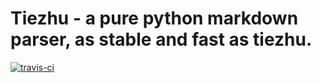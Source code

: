 # Tiezhu - a pure python markdown parser, as stable and fast as tiezhu.

[![travis-ci](https://travis-ci.org/fakepoet/mosaic.svg)](https://travis-ci.org/fakepoet/mosaic)
